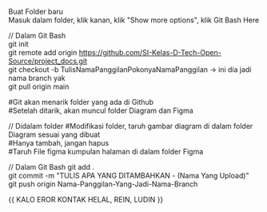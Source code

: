 Buat Folder baru \
Masuk dalam folder, klik kanan, klik "Show more options", klik Git Bash Here

// Dalam Git Bash \
 git init \
 git remote add origin https://github.com/SI-Kelas-D-Tech-Open-Source/project_docs.git \
 git checkout -b TulisNamaPanggilanPokonyaNamaPanggilan -> ini dia jadi nama branch yak \
 git pull origin main 

#Git akan menarik folder yang ada di Github \
#Setelah ditarik, akan muncul folder Diagram dan Figma 

// Didalam folder 
#Modifikasi folder, taruh gambar diagram di dalam folder Diagram sesuai yang dibuat \
#Hanya tambah, jangan hapus \
#Taruh File figma kumpulan halaman di dalam folder Figma 

// Dalam Git Bash
git add . \
git commit -m "TULIS APA YANG DITAMBAHKAN - (Nama Yang Upload)" \
git push origin Nama-Panggilan-Yang-Jadi-Nama-Branch 

{{ KALO EROR KONTAK HELAL, REIN, LUDIN }}


